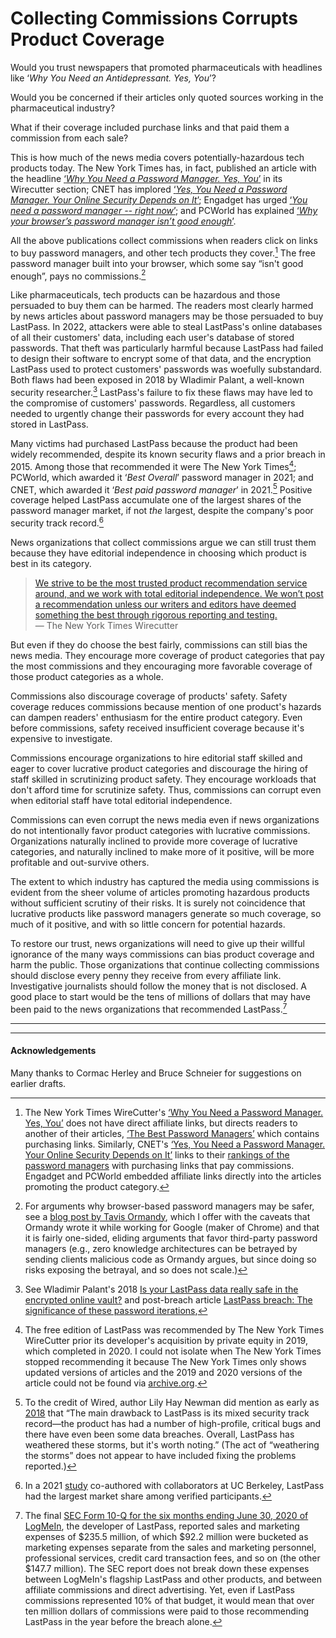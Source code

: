 # Collecting Commissions Corrupts Product Coverage

<!-- To grasp the severity of the problem consider the analog of pharmaceuticals. -->
Would you trust newspapers that promoted pharmaceuticals with headlines like ‘*Why You Need an Antidepressant. Yes, You*’?

Would you be concerned if their articles only quoted sources working in the pharmaceutical industry?

What if their coverage included purchase links and that paid them a commission from each sale?

This is how much of the news media covers potentially-hazardous tech products today. The New York Times has, in fact, published an article with the headline [‘*Why You Need a Password Manager. Yes, You*’](https://www.nytimes.com/2019/08/27/smarter-living/wirecutter/why-you-need-a-password-manager-yes-you.html) in its Wirecutter section; CNET has implored [‘*Yes, You Need a Password Manager. Your Online Security Depends on It*’](https://www.cnet.com/tech/services-and-software/yes-you-need-a-password-manager-your-online-security-depends-on-it/); Engadget has urged [‘*You need a password manager -- right now*’](https://www.engadget.com/2019-08-26-the-best-password-managers-compared.html); and PCWorld has explained [‘*Why your browser’s password manager isn’t good enough*’](https://www.pcworld.com/article/393979/why-your-browsers-password-manager-isnt-good-enough.html).

All the above publications collect commissions when readers click on links to buy password managers, and other tech products they cover.[^nyt-affiliate-links-are-indirect] The free password manager built into your browser, which some say “isn't good enough”, pays no commissions.[^in-favor-of-browser-managers]


[^nyt-affiliate-links-are-indirect]: The New York Times WireCutter's [‘Why You Need a Password Manager. Yes, You’](https://www.nytimes.com/2019/08/27/smarter-living/wirecutter/why-you-need-a-password-manager-yes-you.html) does not have direct affiliate links, but directs readers to another of their articles, [‘The Best Password Managers’](https://www.nytimes.com/wirecutter/reviews/best-password-managers/) which contains purchasing links. Similarly, CNET's [‘Yes, You Need a Password Manager. Your Online Security Depends on It’](https://www.cnet.com/tech/services-and-software/yes-you-need-a-password-manager-your-online-security-depends-on-it/) links to their [rankings of the password managers](https://www.cnet.com/tech/services-and-software/best-password-manager/) with purchasing links that pay commissions. Engadget and PCWorld embedded affiliate links directly into the articles promoting the product category.

Like pharmaceuticals, tech products can be hazardous and those persuaded to buy them can be harmed. The readers most clearly harmed by news articles about password managers may be those persuaded to buy LastPass. In 2022, attackers were able to steal LastPass's online databases of all their customers' data, including each user's database of stored passwords. That theft was particularly harmful because LastPass had failed to design their software to encrypt some of that data, and the encryption LastPass used to protect customers' passwords was woefully substandard. Both flaws had been exposed in 2018 by Wladimir Palant, a well-known security researcher.[^lastpass-iterations] LastPass's failure to fix these flaws may have led to the compromise of customers' passwords. Regardless, all customers needed to urgently change their passwords for every account they had stored in LastPass.

Many victims had purchased LastPass because the product had been widely recommended, despite its known security flaws and a prior breach in 2015. Among those that recommended it were The New York Times[^nyt-lastpass-rec]; PCWorld, which awarded it ‘*Best Overall*’ password manager in 2021; and CNET, which awarded it ‘*Best paid password manager*’ in 2021.[^wired-notes-security] Positive coverage helped LastPass accumulate one of the largest shares of the password manager market, if not *the* largest, despite the company's poor security track record.[^lastpass-market-share]

[^nyt-lastpass-rec]: The free edition of LastPass was recommended by The New York Times WireCutter prior its developer's acquisition by private equity in 2019, which completed in 2020. I could not isolate when The New York Times stopped recommending it because The New York Times only shows updated versions of articles and the 2019 and 2020 versions of the article could not be found via [archive.org](archive.org).



News organizations that collect commissions argue we can still trust them because they have editorial independence in choosing which product is best in its category.

> [We strive to be the most trusted product recommendation service around, and we work with total editorial independence. We won’t post a recommendation unless our writers and editors have deemed something the best through rigorous reporting and testing.](https://www.nytimes.com/wirecutter/about/)<br/> — The New York Times Wirecutter

But even if they do choose the best fairly, commissions can still bias the news media. They encourage more coverage of product categories that pay the most commissions and they encouraging more favorable coverage of those product categories as a whole.
<!-- It is surely not coincidence that lucrative products like password managers generate so much coverage, and so much of it positive, and with so little concern for potential hazards. -->

Commissions also discourage coverage of products' safety. Safety coverage reduces commissions because mention of one product's hazards can dampen readers' enthusiasm for the entire product category. Even before commissions, safety received insufficient coverage because it's expensive to investigate. 
<!-- It's no wonder coverage of lucrative product categories like password managers so often glosses over the products' hazards. -->

Commissions encourage organizations to hire editorial staff skilled and eager to cover lucrative product categories and discourage the hiring of staff skilled in scrutinizing product safety. They encourage workloads that don't afford time for scrutinize safety. Thus, commissions can corrupt even when editorial staff have total editorial independence.

Commissions can even corrupt the news media even if news organizations do not intentionally favor product categories with lucrative commissions. Organizations naturally inclined to provide more coverage of lucrative categories, and naturally inclined to make more of it positive, will be more profitable and out-survive others.

The extent to which industry has captured the media using commissions is evident from the sheer volume of articles promoting hazardous products without sufficient scrutiny of their risks. It is surely not coincidence that lucrative products like password managers generate so much coverage, so much of it positive, and with so little concern for potential hazards.

To restore our trust, news organizations will need to give up their willful ignorance of the many ways commissions can bias product coverage and harm the public. Those organizations that continue collecting commissions should disclose every penny they receive from every affiliate link. Investigative journalists should follow the money that is not disclosed. A good place to start would be the tens of millions of dollars that may have been paid to the news organizations that recommended LastPass.[^money-flow]

---

---

#### Acknowledgements

Many thanks to Cormac Herley and Bruce Schneier for suggestions on earlier drafts.


[^editorial-independence]: For example, the second paragraph of [The New York Times Wirecutter about page](https://www.nytimes.com/wirecutter/about/) states “We strive to be the most trusted product recommendation service around, and we work with total editorial independence. We won’t post a recommendation unless our writers and editors have deemed something the best through rigorous reporting and testing.” Later they explain that “the decisions we make regarding the products we feature on our site are always driven by editorial and product testing standards, not by affiliate deals or advertising relationships.” PCWorld, a product of IDG Communications Inc., claims “editorial independence” because [“Our journalists are generally unaware of how much commission – if any – PCWorld receives from a purchase.”](https://www.pcworld.com/about/affiliate-link-policy) Even [Consumer Reports](https://www.consumerreports.org/), the gold standard in product coverage that insists on buying the products it reviews and touts being “ad-free”, influence-free”, and “powered by consumers”, collects affiliate commissions, including via their links to recommended password managers. While LastPass was not among their recommendations as of May 2023, their review of LastPass still rated it “Excellent in data security” despite all the evidence to the contrary.

[^in-favor-of-browser-managers]: For arguments why browser-based password managers may be safer, see a  [blog post by Tavis Ormandy](https://lock.cmpxchg8b.com/passmgrs.html), which I offer with the caveats that Ormandy wrote it while working for Google (maker of Chrome) and that it is fairly one-sided, eliding arguments that favor third-party password managers (e.g., zero knowledge architectures can be betrayed by sending clients malicious code as Ormandy argues, but since doing so risks exposing the betrayal, and so does not scale.)

[^lastpass-market-share]: In a 2021 [study](https://dash.harvard.edu/handle/1/37374029) co-authored with collaborators at UC Berkeley, LastPass had the largest market share among verified participants.

[^lastpass-iterations]: See Wladimir Palant's 2018 [Is your LastPass data really safe in the encrypted online vault?](https://palant.info/2018/07/09/is-your-lastpass-data-really-safe-in-the-encrypted-online-vault/) and post-breach article [LastPass breach: The significance of these password iterations](https://palant.info/2022/12/28/lastpass-breach-the-significance-of-these-password-iterations/),

[^lastpass-best]: Contact me for archival copies of both articles if necessary. At the time of writing, the [PCWorld article](https://www.pcworld.com/article/393979/why-your-browsers-password-manager-isnt-good-enough.html) was still online with the recommendation unchanged and the [CNET article was available via the Internet Archive](https://web.archive.org/web/20210707100536/https://www.cnet.com/tech/services-and-software/best-password-manager/).

[^wired-notes-security]: To the credit of Wired, author Lily Hay Newman did mention as early as [2018](https://web.archive.org/web/20200612063257/https://www.wired.com/story/password-manager-autofill-ad-tech-privacy/) that “The main drawback to LastPass is its mixed security track record—the product has had a number of high-profile, critical bugs and there have even been some data breaches. Overall, LastPass has weathered these storms, but it's worth noting.” (The act of “weathering the storms” does not appear to have included fixing the problems reported.)

[^money-flow]: The final [SEC Form 10-Q for the six months ending June 30, 2020 of LogMeIn](https://www.sec.gov/ix?doc=/Archives/edgar/data/0001420302/000156459020034298/logm-10q_20200630.htm), the developer of LastPass, reported sales and marketing expenses of \$235.5 million, of which \$92.2 million were bucketed as marketing expenses separate from the sales and marketing personnel, professional services, credit card transaction fees, and so on (the other \$147.7 million). The SEC report does not break down these expenses between LogMeIn's flagship LastPass and other products, and between affiliate commissions and direct advertising. Yet, even if LastPass commissions represented 10\% of that budget, it would mean that over ten million dollars of commissions were paid to those recommending LastPass in the year before the breach alone.
